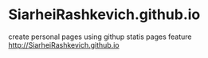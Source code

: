 # SiarheiRashkevich.github.io
create personal pages using githup statis pages feature
http://SiarheiRashkevich.github.io
